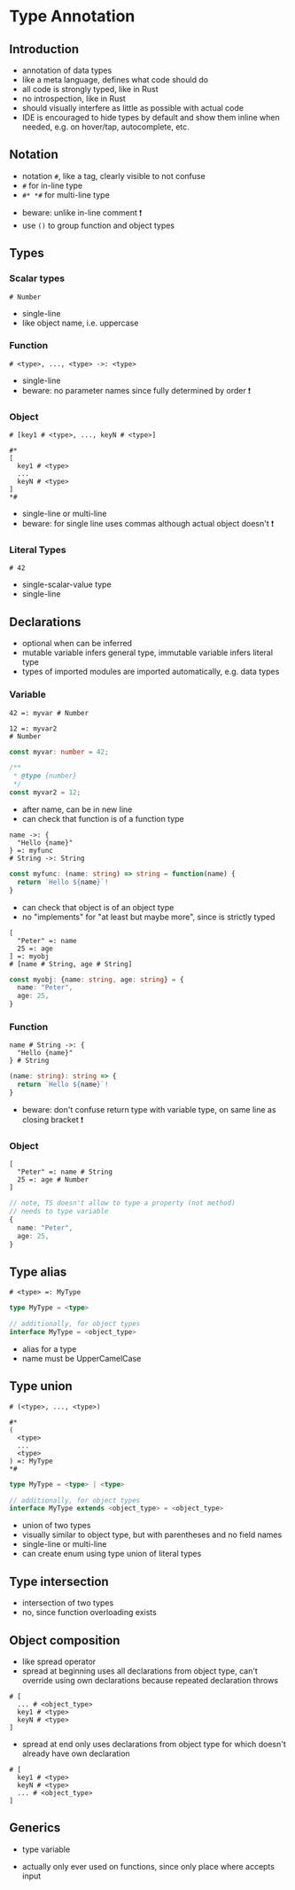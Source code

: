 # Type Annotation



## Introduction

- annotation of data types
- like a meta language, defines what code should do
- all code is strongly typed, like in Rust
- no introspection, like in Rust
- should visually interfere as little as possible with actual code
- IDE is encouraged to hide types by default and show them inline when needed, e.g. on hover/tap, autocomplete, etc.



## Notation

- notation `#`, like a tag, clearly visible to not confuse
- `#` for in-line type
- `#* *#` for multi-line type
<!-- todo: good idea? only useful in variable declarations... -->
- beware: unlike in-line comment ❗️
- use `()` to group function and object types



## Types

### Scalar types

```
# Number
```

- single-line
- like object name, i.e. uppercase

### Function

```
# <type>, ..., <type> ->: <type>
```

- single-line
- beware: no parameter names since fully determined by order ❗️

### Object

```
# [key1 # <type>, ..., keyN # <type>]
```

```
#*
[
  key1 # <type>
  ...
  keyN # <type>
]
*#
```

- single-line or multi-line
- beware: for single line uses commas although actual object doesn't ❗️

### Literal Types

```
# 42
```

- single-scalar-value type
- single-line



## Declarations

- optional when can be inferred
- mutable variable infers general type, immutable variable infers literal type
- types of imported modules are imported automatically, e.g. data types

### Variable

```
42 =: myvar # Number

12 =: myvar2
# Number
```

```ts
const myvar: number = 42;

/**
 * @type {number}
 */
const myvar2 = 12;
```

- after name, can be in new line
- can check that function is of a function type

```
name ->: {
  "Hello {name}"
} =: myfunc
# String ->: String
```

```ts
const myfunc: (name: string) => string = function(name) {
  return `Hello ${name}`!
}
```

- can check that object is of an object type
- no "implements" for "at least but maybe more", since is strictly typed

```
[
  "Peter" =: name
  25 =: age
] =: myobj
# [name # String, age # String]
```

```ts
const myobj: {name: string, age: string} = {
  name: "Peter",
  age: 25,
}
```

### Function

```
name # String ->: {
  "Hello {name}"
} # String
```

```ts
(name: string): string => {
  return `Hello ${name}`!
}
```

- beware: don't confuse return type with variable type, on same line as closing bracket ❗️

### Object

```
[
  "Peter" =: name # String
  25 =: age # Number
]
```

```ts
// note, TS doesn't allow to type a property (not method)
// needs to type variable
{
  name: "Peter",
  age: 25,
}
```



## Type alias

```
# <type> =: MyType
```

```ts
type MyType = <type>

// additionally, for object types
interface MyType = <object_type>
```

- alias for a type
- name must be UpperCamelCase



## Type union

```
# (<type>, ..., <type>)
```

```
#*
(
  <type>
  ...
  <type>
) =: MyType
*#
```

```ts
type MyType = <type> | <type>

// additionally, for object types
interface MyType extends <object_type> = <object_type>
```

- union of two types
- visually similar to object type, but with parentheses and no field names
- single-line or multi-line
- can create enum using type union of literal types
<!-- todo: how to use fields on enum, like in Rust? can't use complex type since has no would loose "name" -->



## Type intersection

- intersection of two types
- no, since function overloading exists
<!-- todo: good idea/ -->



## Object composition

- like spread operator
- spread at beginning uses all declarations from object type, can't override using own declarations because repeated declaration throws

```
# [
  ... # <object_type>
  key1 # <type>
  keyN # <type>
]
```

- spread at end only uses declarations from object type for which doesn't already have own declaration

```
# [
  key1 # <type>
  keyN # <type>
  ... # <object_type>
]
```



## Generics

- type variable
<!-- todo: how to write it?
Just use name? But then can't differentiate from spelling mistake for existing type
-->
- actually only ever used on functions, since only place where accepts input
<!-- todo: not on objects? not on type variables? -->